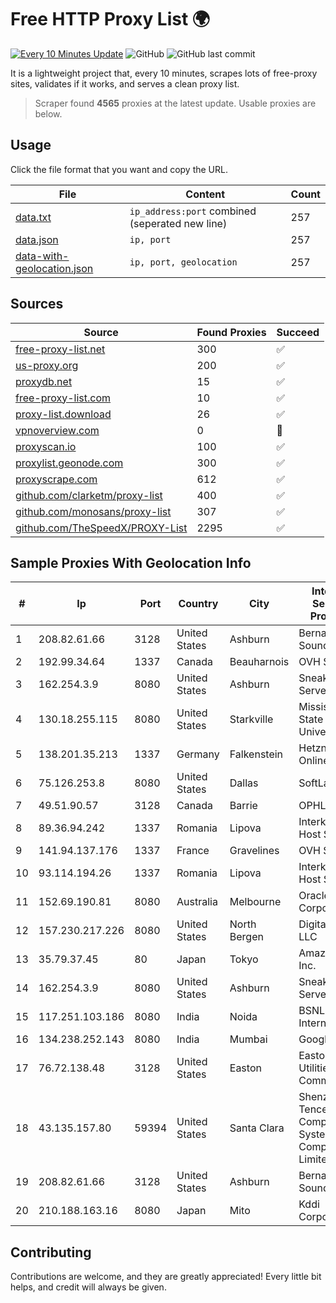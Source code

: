 
# Free HTTP Proxy List 🌍

[![Every 10 Minutes Update](https://github.com/mertguvencli/http-proxy-list/actions/workflows/main.yml/badge.svg?branch=main)](https://github.com/mertguvencli/http-proxy-list/actions/workflows/main.yml)
![GitHub](https://img.shields.io/github/license/mertguvencli/http-proxy-list)
![GitHub last commit](https://img.shields.io/github/last-commit/mertguvencli/http-proxy-list)

It is a lightweight project that, every 10 minutes, scrapes lots of free-proxy sites, validates if it works, and serves a clean proxy list.


> Scraper found **4565** proxies at the latest update. Usable proxies are below.

## Usage

Click the file format that you want and copy the URL.


|File|Content|Count|
|----|-------|-----|
|[data.txt](https://raw.githubusercontent.com/mertguvencli/http-proxy-list/main/proxy-list/data.txt)|`ip_address:port` combined (seperated new line)|257|
|[data.json](https://raw.githubusercontent.com/mertguvencli/http-proxy-list/main/proxy-list/data.json)|`ip, port`|257|
|[data-with-geolocation.json](https://raw.githubusercontent.com/mertguvencli/http-proxy-list/main/proxy-list/data-with-geolocation.json)|`ip, port, geolocation`|257|

## Sources

|Source|Found Proxies|Succeed|
|------|-------------|-------|
|[free-proxy-list.net](https://free-proxy-list.net)|300|✅|
|[us-proxy.org](https://www.us-proxy.org)|200|✅|
|[proxydb.net](http://proxydb.net)|15|✅|
|[free-proxy-list.com](https://free-proxy-list.com/?page=&port=&type%5B%5D=http&type%5B%5D=https&up_time=0&search=Search)|10|✅|
|[proxy-list.download](https://www.proxy-list.download/HTTP)|26|✅|
|[vpnoverview.com](https://vpnoverview.com/privacy/anonymous-browsing/free-proxy-servers)|0|🚫|
|[proxyscan.io](https://www.proxyscan.io)|100|✅|
|[proxylist.geonode.com](https://proxylist.geonode.com/api/proxy-list?limit=300&page=1&sort_by=lastChecked&sort_type=desc&protocols=http,https)|300|✅|
|[proxyscrape.com](https://api.proxyscrape.com/v2/?request=displayproxies&protocol=http&timeout=10000&country=all&ssl=all&anonymity=all)|612|✅|
|[github.com/clarketm/proxy-list](https://raw.githubusercontent.com/clarketm/proxy-list/master/proxy-list-raw.txt)|400|✅|
|[github.com/monosans/proxy-list](https://raw.githubusercontent.com/monosans/proxy-list/main/proxies/http.txt)|307|✅|
|[github.com/TheSpeedX/PROXY-List](https://raw.githubusercontent.com/TheSpeedX/PROXY-List/master/http.txt)|2295|✅|


## Sample Proxies With Geolocation Info

|#|Ip|Port|Country|City|Internet Service Provider|
|-|--|----|-------|----|-------------------------|
|1|208.82.61.66|3128|United States|Ashburn|Bernardi Sounds|
|2|192.99.34.64|1337|Canada|Beauharnois|OVH SAS|
|3|162.254.3.9|8080|United States|Ashburn|Sneaker Server|
|4|130.18.255.115|8080|United States|Starkville|Mississippi State University|
|5|138.201.35.213|1337|Germany|Falkenstein|Hetzner Online GmbH|
|6|75.126.253.8|8080|United States|Dallas|SoftLayer|
|7|49.51.90.57|3128|Canada|Barrie|OPHL|
|8|89.36.94.242|1337|Romania|Lipova|Interkvm Host SRL|
|9|141.94.137.176|1337|France|Gravelines|OVH SAS|
|10|93.114.194.26|1337|Romania|Lipova|Interkvm Host SRL|
|11|152.69.190.81|8080|Australia|Melbourne|Oracle Corporation|
|12|157.230.217.226|8080|United States|North Bergen|DigitalOcean, LLC|
|13|35.79.37.45|80|Japan|Tokyo|Amazon.com, Inc.|
|14|162.254.3.9|8080|United States|Ashburn|Sneaker Server|
|15|117.251.103.186|8080|India|Noida|BSNL Internet|
|16|134.238.252.143|8080|India|Mumbai|Google LLC|
|17|76.72.138.48|3128|United States|Easton|Easton Utilities Commission|
|18|43.135.157.80|59394|United States|Santa Clara|Shenzhen Tencent Computer Systems Company Limited|
|19|208.82.61.66|3128|United States|Ashburn|Bernardi Sounds|
|20|210.188.163.16|8080|Japan|Mito|Kddi Corporation|



## Contributing

Contributions are welcome, and they are greatly appreciated! Every
little bit helps, and credit will always be given.

